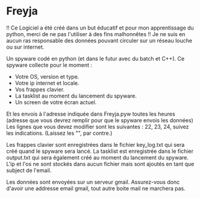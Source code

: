 # Freyja

!! Ce Logiciel a été créé dans un but éducatif et pour mon apprentissage du python, merci de ne pas l'utiliser à des fins malhonnêtes !!
Je ne suis en aucun ras responsable des données pouvant circuler sur un réseau louche ou sur internet.

Un spyware codé en python (et dans le futur avec du batch et C++).
Ce spyware collecte pour le moment :
- Votre OS, version et type.
- Votre ip internet et locale.
- Vos frappes clavier.
- La tasklist au moment du lancement du spyware.
- Un screen de votre écran actuel.

Et les envois à l'adresse indiquée dans Freyja.pyw toutes les heures (adresse que vous devrez remplir pour que le spyware envois les données)
Les lignes que vous devez modifier sont les suivantes : 22, 23, 24, suivez les indications. (Laissez les "", par contre.)

Les frappes clavier sont enregistrées dans le fichier key_log.txt qui sera créé quand le spyware sera lancé.
La tasklist est enregistrée dans le fichier output.txt qui sera également créé au moment du lancement du spyware.
L'ip et l'os ne sont stockés dans aucun fichier mais sont ajoutés en tant que subject de l'email.

Les données sont envoyées sur un serveur gmail. Assurez-vous donc d'avoir une addresse email gmail, tout autre boite mail ne marchera pas.
